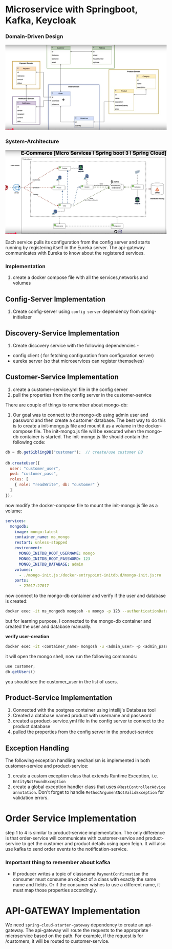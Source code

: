 # Microservice with Springboot, Kafka, Keycloak

### Domain-Driven Design

![Diagram](./resource/domain-driven-design.png)

### System-Architecture

![Diagram](./resource/system-architecture.png)

Each service pulls its configuration from the config server and starts running by registering itself in the Eureka server. The api-gateway communicates with Eureka to know about the registered services.

### Implementation

1. create a docker compose file with all the services,networks and volumes

## Config-Server Implementation

1. Create config-server using `config server` dependency from spring-initializer

## Discovery-Service Implementation

1. Create discovery service with the following dependencies - 
 - config client ( for fetching configuration from configuration server)
 - eureka server (so that microservices can register themselves)

## Customer-Service Implementation

1. create a customer-service.yml file in the config server
2. pull the properties from the config server in the customer-service

There are couple of things to remember about mongo-db:

1. Our goal was to connect to the mongo-db using admin user and password and then create a customer database. The best way to do this is to create a init-mongo.js file and mount it as a volume in the docker-compose file. The init-mongo.js file will be executed when the mongo-db container is started. The init-mongo.js file should contain the following code:

```js
db = db.getSiblingDB("customer");  // create/use customer DB

db.createUser({
  user: "customer_user",
  pwd: "customer_pass",
  roles: [
    { role: "readWrite", db: "customer" }
  ]
});

```

now modify the docker-compose file to mount the init-mongo.js file as a volume:

```yml
services:
  mongodb:
    image: mongo:latest
    container_name: ms_mongo
    restart: unless-stopped
    environment:
      MONGO_INITDB_ROOT_USERNAME: mongo
      MONGO_INITDB_ROOT_PASSWORD: 123
      MONGO_INITDB_DATABASE: admin
    volumes:
      - ./mongo-init.js:/docker-entrypoint-initdb.d/mongo-init.js:ro
    ports:
      - 27017:27017

```

now connect to the mongo-db container and verify if the user and database is created:

```bash
docker exec -it ms_mongodb mongosh -u mongo -p 123 --authenticationDatabase admin
```

but for learning purpose, I connected to the mongo-db container and created the user and database manually.

**verify user-creation**

```bash
docker exec -it <container_name> mongosh -u <admin_user> -p <admin_password> --authenticationDatabase admin

```

it will open the mongo shell, now run the following commands:

```js   
use customer;
db.getUsers()
```

you should see the customer_user in the list of users.

## Product-Service Implementation

1. Connected with the postgres container using intellij's Database tool
2. Created a database named product with username and password
3. created a product-service.yml file in the config server to connect to the product database
4. pulled the properties from the config server in the product-service

## Exception Handling

The following exception handling mechanism is implemented in both customer-service and product-service:

1. create a custom exception class that extends Runtime Exception, i.e. `EntityNotFoundException`
2. create a global exception handler class that uses `@RestControllerAdvice annotation`. Don't forget to handle `MethodArgumentNotValidException` for validation errors.

# Order Service Implementation

step 1 to 4 is similar to product-service implementation. The only difference is that order-service will communicate with customer-service and product-service to get the customer and product details using open feign. It will also use kafka to send order events to the notification-service.

### Important thing to remember about kafka

- If producer writes a topic of classname `PaymentConfirmation` the consumer must consume an object of a class with exactly the same name and fields. Or if the consumer wishes to use a different name, it must map those properties accordingly.

# API-GATEWAY Implementation

We need `spring-cloud-starter-gateway` dependency to create an api-gateway. The api-gateway will route the requests to the appropriate microservice based on the path. For example, if the request is for /customers, it will be routed to customer-service.